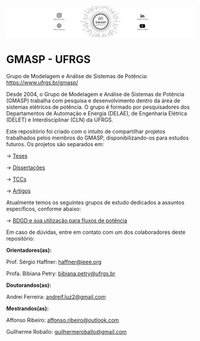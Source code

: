 ![teste](./0.Identidade_Visual/capa_canais.jpg)
# GMASP - UFRGS
Grupo de Modelagem e Análise de Sistemas de Potência: https://www.ufrgs.br/gmasp/

Desde 2004, o Grupo de Modelagem e Análise de Sistemas de Potência (GMASP) trabalha com pesquisa e desenvolvimento dentro da área de sistemas elétricos de potência. 
O grupo é formado por pesquisadores dos Departamentos de Automação e Energia (DELAE), de Engenharia Elétrica (DELET) e Interdisciplinar (CLN) da UFRGS.

Este repositório foi criado com o intuito de compartilhar projetos trabalhados pelos membros do GMASP, disponibilizando-os para estudos futuros.
Os projetos são separados em:

-> [Teses](./1.Teses/)

-> [Dissertações](./2.Dissertacoes/)

-> [TCCs](./3.TCCs/)

-> [Artigos](./4.Artigos/)

Atualmente temos os seguintes grupos de estudo dedicados a assuntos específicos, conforme abaixo:

-> [BDGD e sua utilização para fluxos de potência](5.Grupos_de_trabalho/BDGD/)  


Em caso de dúvidas, entre em contato com um dos colaboradores deste repositório:

**Orientadores(as):**

Prof. Sérgio Haffner: haffner@ieee.org

Profa. Bibiana Petry: bibiana.petry@ufrgs.br


**Doutorandos(as):**

Andrei Ferreira: andreif.luz2@gmail.com


**Mestrandos(as):**

Affonso Ribeiro: affonso.ribeiro@outlook.com

Guilherme Roballo: guilhermeroballo@gmail.com
